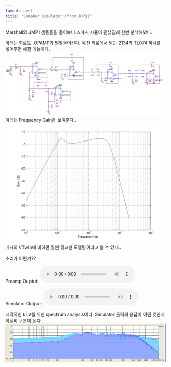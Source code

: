 ```yaml
---
layout: post
title: "Speaker Simulator (from JMP1)"
---
```


Marshall의 JMP1 샘플들을 들어보니 스피커 시뮬이 괜찮길래 한번 분석해봤다.

아래는 회로도..OPAMP가 5개 들어간다. 예전 회로에서 남는 2134와 TL074 하나를 넣어주면 해결 가능하다.
![image](/assets/images/3f79d63629748cec9947bd1a75491066.png)
아래는 Frequency Gain을 보여준다..
![image](/assets/images/366229afe58d4c2e98a7239c3cda4b43.png)
메사의 VTwin에 비하면 훨씬 정교한 모델링이라고 볼 수 있다..


소리가 어떤가??

Preamp Ouptut:
<audio src="/assets/images/5a3deb9769cbea8a9ac8b0a9ffe01f93.mp3" controls preload></audio>

Simulator Output:
<audio src="/assets/images/da897afd116e5ac5ffed76d31915d61c.mp3" controls preload></audio>

시각적인 비교를 위한 spectrum analysis이다. Simulator 출력의 응답이 어떤 것인지 확실히 구분이 된다.
![image](/assets/images/038765522493e20459b902c5f3294f3c.png)



